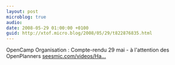 ```yaml
---
layout: post
microblog: true
audio: 
date: 2008-05-29 01:00:00 +0100
guid: http://xtof.micro.blog/2008/05/29/t822876835.html
---
```

OpenCamp Organisation : Compte-rendu 29 mai - à l'attention des OpenPlanners [seesmic.com/videos/Ha...](http://seesmic.com/videos/Haw0Dg7Ihk)
